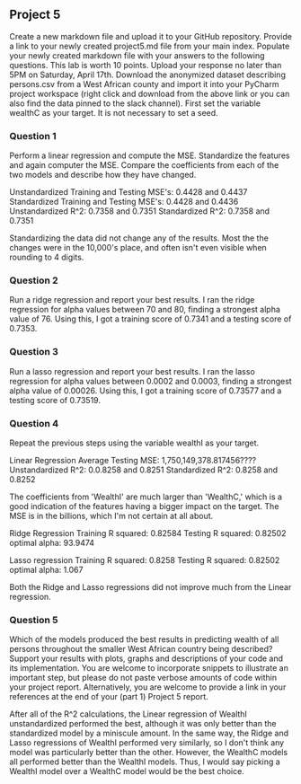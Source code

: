 ## Project 5

Create a new markdown file and upload it to your GitHub repository. Provide a link to your newly created project5.md file from your main index. Populate your newly created markdown file with your answers to the following questions. This lab is worth 10 points. Upload your response no later than 5PM on Saturday, April 17th.
Download the anonymized dataset describing persons.csv from a West African county and import it into your PyCharm project workspace (right click and download from the above link or you can also find the data pinned to the slack channel). First set the variable wealthC as your target. It is not necessary to set a seed.

### Question 1

Perform a linear regression and compute the MSE. Standardize the features and again computer the MSE. Compare the coefficients from each of the two models and describe how they have changed.

Unstandardized Training and Testing MSE's: 0.4428 and 0.4437
Standardized Training and Testing MSE's: 0.4428 and 0.4436
Unstandardized R^2: 0.7358 and 0.7351
Standardized R^2: 0.7358 and 0.7351

Standardizing the data did not change any of the results. Most the the changes were in the 10,000's place, and often isn't even visible when rounding to 4 digits.
### Question 2
Run a ridge regression and report your best results.
I ran the ridge regression for alpha values between 70 and 80, finding a strongest alpha value of 76. Using this, I got a training score of 0.7341 and a testing score of 0.7353.

### Question 3
Run a lasso regression and report your best results.
I ran the lasso regression for alpha values between 0.0002 and 0.0003, finding a strongest alpha value of 0.00026. Using this, I got a training score of 0.73577 and a testing score of 0.73519.

### Question 4
Repeat the previous steps using the variable wealthI as your target.

Linear Regression
Average Testing MSE: 1,750,149,378.817456????
Unstandardized R^2: 0.0.8258 and 0.8251
Standardized R^2: 0.8258 and 0.8252

The coefficients from 'WealthI' are much larger than 'WealthC,' which is a good indication of the features having a bigger impact on the target. The MSE is in the billions, which I'm not certain at all about.

Ridge Regression
Training R squared: 0.82584
Testing R squared: 0.82502
optimal alpha: 93.9474

Lasso regression
Training R squared: 0.8258
Testing R squared: 0.82502
optimal alpha: 1.067

Both the Ridge and Lasso regressions did not improve much from the Linear regression. 
### Question 5

Which of the models produced the best results in predicting wealth of all persons throughout the smaller West African country being described? Support your results with plots, graphs and descriptions of your code and its implementation. You are welcome to incorporate snippets to illustrate an important step, but please do not paste verbose amounts of code within your project report. Alternatively, you are welcome to provide a link in your references at the end of your (part 1) Project 5 report.

After all of the R^2 calculations, the Linear regression of WealthI unstandardized performed the best, although it was only better than the standardized model by a miniscule amount. In the same way, the Ridge and Lasso regressions of WealthI performed very similarly, so I don't think any model was particularly better than the other. However, the WealthC models all performed better than the WealthI models. Thus, I would say picking a WealthI model over a WealthC model would be the best choice.
